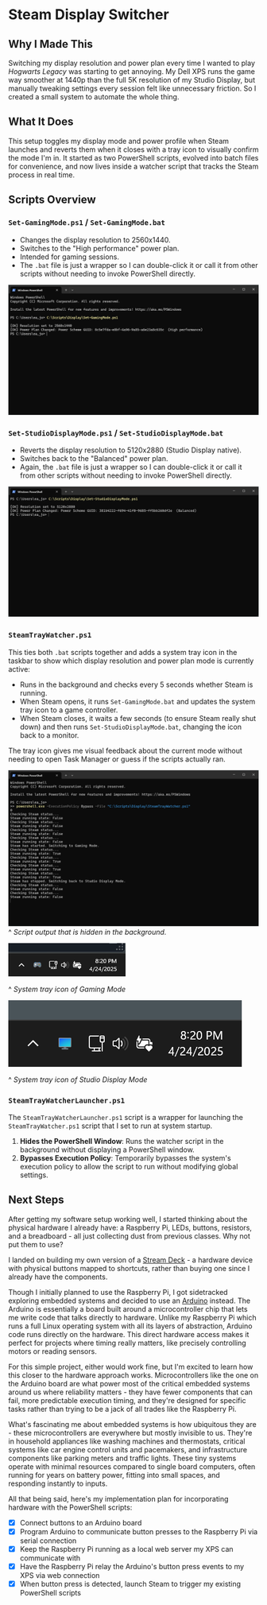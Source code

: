 # Steam Display Switcher 

## Why I Made This

Switching my display resolution and power plan every time I wanted to play _Hogwarts Legacy_ was starting to get annoying. My Dell XPS runs the game way smoother at 1440p than the full 5K resolution of my Studio Display, but manually tweaking settings every session felt like unnecessary friction. So I created a small system to automate the whole thing.
## What It Does

This setup toggles my display mode and power profile when Steam launches and reverts them when it closes with a tray icon to visually confirm the mode I'm in. It started as two PowerShell scripts, evolved into batch files for convenience, and now lives inside a watcher script that tracks the Steam process in real time.

## Scripts Overview

### `Set-GamingMode.ps1` / `Set-GamingMode.bat`

- Changes the display resolution to 2560x1440.
- Switches to the "High performance" power plan.
- Intended for gaming sessions.
- The `.bat` file is just a wrapper so I can double-click it or call it from other scripts without needing to invoke PowerShell directly.

![Set-GamingMode script](./assets/screenshots/Set-GamingMode-Powershell.png)

### `Set-StudioDisplayMode.ps1` / `Set-StudioDisplayMode.bat`

- Reverts the display resolution to 5120x2880 (Studio Display native).
- Switches back to the "Balanced" power plan.
- Again, the `.bat` file is just a wrapper so I can double-click it or call it from other scripts without needing to invoke PowerShell directly.

![Set-StudioDisplayMode script](./assets/screenshots/Set-StudioDisplayMode-Powershell.png)

### `SteamTrayWatcher.ps1`

This ties both `.bat` scripts together and adds a system tray icon in the taskbar to show which display resolution and power plan mode is currently active:
- Runs in the background and checks every 5 seconds whether Steam is running.
- When Steam opens, it runs `Set-GamingMode.bat` and updates the system tray icon to a game controller.
- When Steam closes, it waits a few seconds (to ensure Steam really shut down) and then runs `Set-StudioDisplayMode.bat`, changing the icon back to a monitor.

The tray icon gives me visual feedback about the current mode without needing to open Task Manager or guess if the scripts actually ran.

![SteamTrayWatcher script](./assets/screenshots/SteamTrayWatcher-Powershell-Output.png)
^ _Script output that is hidden in the background._

![SystemTrayIconGamingMode screenshot](./assets/screenshots/SystemTrayIconGamingMode.png)

^ _System tray icon of Gaming Mode_

![SystemTrayIconStudioDisplayMode screenshot](./assets/screenshots/SystemTrayIconStudioMode.png)

^ _System tray icon of Studio Display Mode_

### `SteamTrayWatcherLauncher.ps1`

The `SteamTrayWatcherLauncher.ps1` script is a wrapper for launching the `SteamTrayWatcher.ps1` script that I set to run at system startup. 

1. **Hides the PowerShell Window**: Runs the watcher script in the background without displaying a PowerShell window.
2. **Bypasses Execution Policy**: Temporarily bypasses the system's execution policy to allow the script to run without modifying global settings.


## Next Steps

After getting my software setup working well, I started thinking about the physical hardware I already have: a Raspberry Pi, LEDs, buttons, resistors, and a breadboard - all just collecting dust from previous classes. Why not put them to use?

I landed on building my own version of a [Stream Deck](https://www.elgato.com/us/en/p/stream-deck-mk2-black) - a hardware device with physical buttons mapped to shortcuts, rather than buying one since I already have the components.

Though I initially planned to use the Raspberry Pi, I got sidetracked exploring embedded systems and decided to use an [Arduino](https://www.arduino.cc/maker) instead. The Arduino is essentially a board built around a microcontroller chip that lets me write code that talks directly to hardware. Unlike my Raspberry Pi which runs a full Linux operating system with all its layers of abstraction, Arduino code runs directly on the hardware. This direct hardware access makes it perfect for projects where timing really matters, like precisely controlling motors or reading sensors.

For this simple project, either would work fine, but I'm excited to learn how this closer to the hardware approach works. Microcontrollers like the one on the Arduino board are what power most of the critical embedded systems around us where reliability matters - they have fewer components that can fail, more predictable execution timing, and they're designed for specific tasks rather than trying to be a jack of all trades like the Raspberry Pi.

What's fascinating me about embedded systems is how ubiquitous they are - these microcontrollers are everywhere but mostly invisible to us. They're in household appliances like washing machines and thermostats, critical systems like car engine control units and pacemakers, and infrastructure components like parking meters and traffic lights. These tiny systems operate with minimal resources compared to single board computers, often running for years on battery power, fitting into small spaces, and responding instantly to inputs. 

All that being said, here's my implementation plan for incorporating hardware with the PowerShell scripts:

- [x] Connect buttons to an Arduino board
- [x] Program Arduino to communicate button presses to the Raspberry Pi via serial connection
- [x] Keep the Raspberry Pi running as a local web server my XPS can communicate with
- [x] Have the Raspberry Pi relay the Arduino's button press events to my XPS via web connection
- [x] When button press is detected, launch Steam to trigger my existing PowerShell scripts
